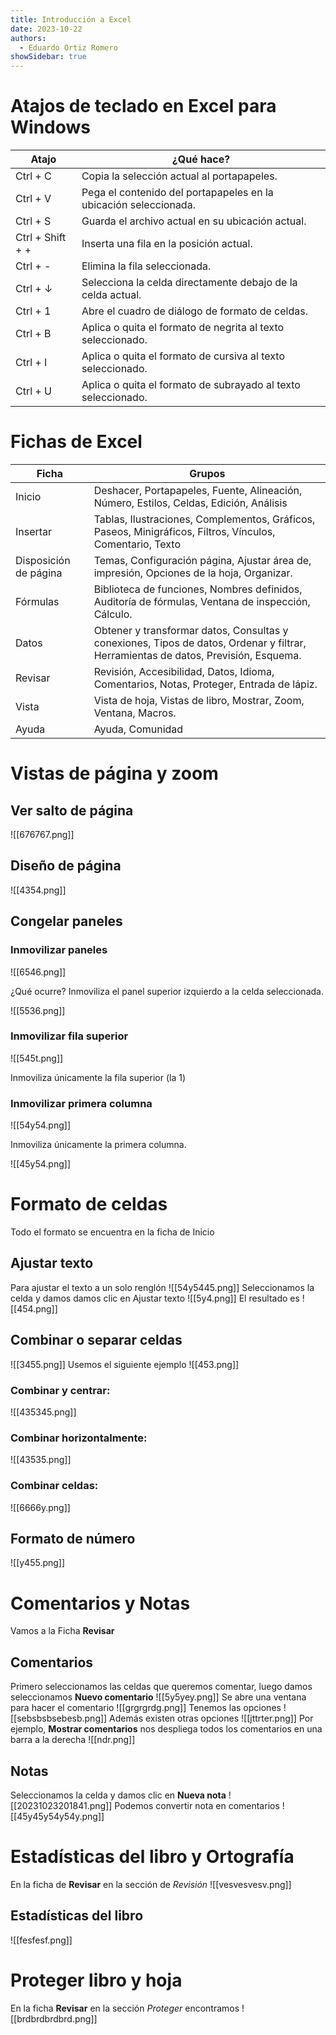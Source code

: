 ```yaml
---
title: Introducción a Excel
date: 2023-10-22
authors:
  - Eduardo Ortiz Romero
showSidebar: true
---
```

# Atajos de teclado en Excel para Windows

|Atajo|¿Qué hace?|
| - | - | 
|Ctrl + C |Copia la selección actual al portapapeles. | 
|Ctrl + V| Pega el contenido del portapapeles en la ubicación seleccionada.|  
|Ctrl + S |Guarda el archivo actual en su ubicación actual.  |
|Ctrl + Shift + + |Inserta una fila en la posición actual.  |
|Ctrl + - |Elimina la fila seleccionada.  |
|Ctrl + ↓ |Selecciona la celda directamente debajo de la celda actual.|  
|Ctrl + 1 |Abre el cuadro de diálogo de formato de celdas.  |
|Ctrl + B| Aplica o quita el formato de negrita al texto seleccionado.  |
|Ctrl + I| Aplica o quita el formato de cursiva al texto seleccionado.  |
|Ctrl + U| Aplica o quita el formato de subrayado al texto seleccionado.|

# Fichas de Excel

| Ficha | Grupos |
| - | - |
|Inicio | Deshacer, Portapapeles, Fuente, Alineación, Número, Estilos, Celdas, Edición, Análisis |
|Insertar | Tablas, Ilustraciones, Complementos, Gráficos, Paseos, Minigráficos, Filtros, Vínculos, Comentario, Texto |
| Disposición de página |  Temas, Configuración página, Ajustar área de, impresión, Opciones de la hoja, Organizar. |
| Fórmulas| Biblioteca de funciones, Nombres definidos, Auditoría de fórmulas, Ventana de inspección, Cálculo.|
| Datos| Obtener y transformar datos, Consultas y conexiones, Tipos de datos, Ordenar y filtrar, Herramientas de datos, Previsión, Esquema. |
| Revisar| Revisión, Accesibilidad, Datos, Idioma, Comentarios,  Notas, Proteger, Entrada de lápiz.|
| Vista | Vista de hoja, Vistas de libro, Mostrar, Zoom, Ventana, Macros.|
| Ayuda | Ayuda, Comunidad|

# Vistas de página y zoom

## Ver salto de página

![[676767.png]]
## Diseño de página

![[4354.png]]
## Congelar paneles

### Inmovilizar paneles

 ![[6546.png]]
 
¿Qué ocurre? Inmoviliza el panel superior izquierdo a la celda seleccionada.

![[5536.png]]

### Inmovilizar fila superior

![[545t.png]]

Inmoviliza únicamente la fila superior (la 1)

### Inmovilizar primera columna

![[54y54.png]]

Inmoviliza únicamente la primera columna.

![[45y54.png]]

# Formato de celdas

Todo el formato se encuentra en la ficha de Inicio
## Ajustar texto

Para ajustar el texto a un solo renglón
![[54y5445.png]]
Seleccionamos la celda y damos damos clic en Ajustar texto ![[5y4.png]]
El resultado es 
![[454.png]]
## Combinar o separar celdas

![[3455.png]]
Usemos el siguiente ejemplo
![[453.png]]
### **Combinar y centrar:**
![[435345.png]]
### **Combinar horizontalmente:**
![[43535.png]]
### **Combinar celdas:**
![[6666y.png]]

## Formato de número
![[y455.png]]

# Comentarios y Notas

Vamos a la Ficha **Revisar** 

## Comentarios

Primero seleccionamos las celdas que queremos comentar, luego damos seleccionamos **Nuevo comentario** ![[5y5yey.png]]
Se abre una ventana para hacer el comentario ![[grgrgrdg.png]]
Tenemos las opciones ![[sebsbsbsebesb.png]]
Además existen otras opciones
![[jttrter.png]]
Por ejemplo, **Mostrar comentarios** nos despliega todos los comentarios en una barra a la derecha
![[ndr.png]]

## Notas
 Seleccionamos la celda y damos clic en **Nueva nota** 
 ![[20231023201841.png]]
 Podemos convertir nota en comentarios
 ![[45y45y54y54y.png]]
# Estadísticas del libro y Ortografía

En la ficha de **Revisar** en la sección de *Revisión*
![[vesvesvesv.png]]
## Estadísticas del libro
![[fesfesf.png]]

# Proteger libro y hoja

En la ficha **Revisar** en la sección *Proteger* encontramos
![[brdbrdbrdbrd.png]]

